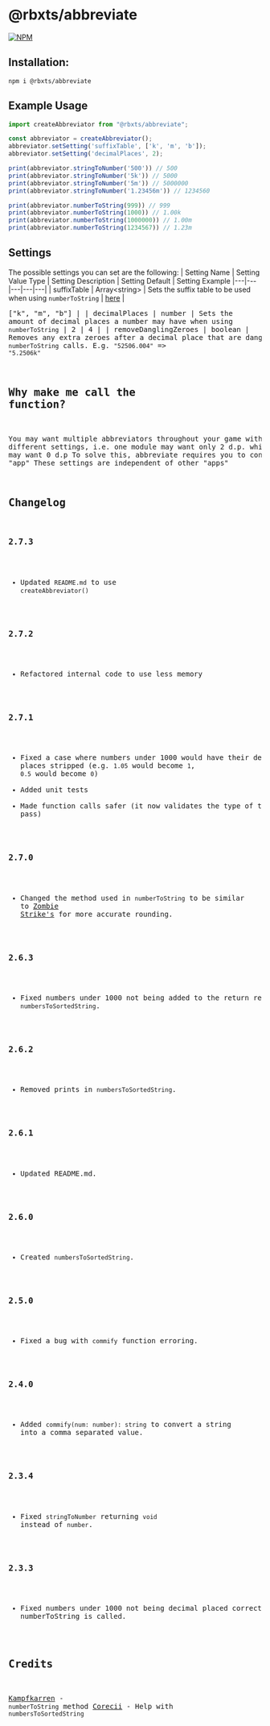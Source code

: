 # @rbxts/abbreviate

[![NPM](https://nodei.co/npm/@rbxts/abbreviate.png)](https://npmjs.org/package/@rbxts/abbreviate)

## Installation:
```npm i @rbxts/abbreviate```

## Example Usage
```typescript
import createAbbreviator from "@rbxts/abbreviate";

const abbreviator = createAbbreviator();
abbreviator.setSetting('suffixTable', ['k', 'm', 'b']);
abbreviator.setSetting('decimalPlaces', 2);

print(abbreviator.stringToNumber('500')) // 500
print(abbreviator.stringToNumber('5k')) // 5000
print(abbreviator.stringToNumber('5m')) // 5000000
print(abbreviator.stringToNumber('1.23456m')) // 1234560

print(abbreviator.numberToString(999)) // 999
print(abbreviator.numberToString(1000)) // 1.00k
print(abbreviator.numberToString(1000000)) // 1.00m
print(abbreviator.numberToString(1234567)) // 1.23m
```

## Settings
The possible settings you can set are the following:
| Setting Name | Setting Value Type | Setting Description | Setting Default | Setting Example
|---|---|---|---|---|
| suffixTable | Array\<string\> | Sets the suffix table to be used when using `numberToString` | [here](https://github.com/OverHash/Roblox-TS-Libraries/blob/master/abbreviate/init.lua#L1-L52) 	| <pre lang="ts">["k", "m", "b"] |
| decimalPlaces | number | Sets the amount of decimal places a number may have when using `numberToString` | 2 | 4 |
| removeDanglingZeroes | boolean | Removes any extra zeroes after a decimal place that are dangling after `numberToString` calls. E.g. `"52506.004"` => `"5.2506k"`

## Why make me call the function?
You may want multiple abbreviators throughout your game with different settings, i.e. one module may want only 2 d.p. while another may want 0 d.p
To solve this, abbreviate requires you to construct a new "app"
These settings are independent of other "apps"

## Changelog

### 2.7.3
- Updated `README.md` to use `createAbbreviator()`

### 2.7.2
- Refactored internal code to use less memory

### 2.7.1
- Fixed a case where numbers under 1000 would have their decimal places stripped (e.g. `1.05` would become `1`, `0.5` would become `0`)
- Added unit tests
- Made function calls safer (it now validates the type of the data you pass)

### 2.7.0
- Changed the method used in `numberToString` to be similar to [Zombie Strike's](https://github.com/Kampfkarren/zombie-strike/blob/master/src/shared/ReplicatedStorage/Core/EnglishNumbers.lua) for more accurate rounding.

### 2.6.3
- Fixed numbers under 1000 not being added to the return result in `numbersToSortedString`.

### 2.6.2
- Removed prints in `numbersToSortedString`.

### 2.6.1
- Updated README.md.

### 2.6.0
- Created `numbersToSortedString`.

### 2.5.0
- Fixed a bug with `commify` function erroring.

### 2.4.0
- Added `commify(num: number): string` to convert a string into a comma separated value.

### 2.3.4
- Fixed `stringToNumber` returning `void` instead of `number`.
### 2.3.3
- Fixed numbers under 1000 not being decimal placed correctly when numberToString is called.

## Credits
[Kampfkarren](http://github.com/Kampfkarren/) - `numberToString` method
[Corecii](https://github.com/Corecii) - Help with `numbersToSortedString`
